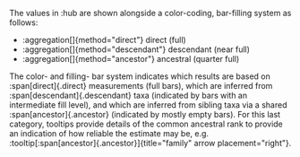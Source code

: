 <!--
Explanation of the GenomeHubs color key for direct and estimated values
--->

The values in :hub are shown alongside a color-coding, bar-filling system as follows:

- :aggregation[]{method="direct"} direct (full)
- :aggregation[]{method="descendant"} descendant (near full)
- :aggregation[]{method="ancestor"} ancestral (quarter full)

The color- and filling- bar system indicates which results are based on :span[direct]{.direct} measurements (full bars), which are inferred from :span[descendant]{.descendant} taxa (indicated by bars with an intermediate fill level), and which are inferred from sibling taxa via a shared :span[ancestor]{.ancestor} (indicated by mostly empty bars). For this last category, tooltips provide details of the common ancestral rank to provide an indication of how reliable the estimate may be, e.g. :tooltip[:span[ancestor]{.ancestor}]{title="family" arrow placement="right"}.
